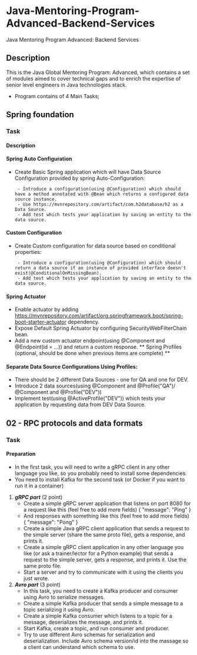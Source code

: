 # Java-Mentoring-Program-Advanced-Backend-Services
Java Mentoring Program Advanced: Backend Services
## Description
This is the Java Global Mentoring Program: Advanced, which contains a set of modules aimed to cover technical gaps and to enrich the expertise of  senior level engineers in Java technologies stack.
* Program contains of 4 Main Tasks;
## Spring foundation
### Task 
#### Description
#### Spring Auto Configuration

* Create Basic Spring application which will have Data Source Configuration provided by spring Auto-Configuration:

       - Introduce a configuration(using @Configuration) which should have a method annotated with @Bean which returns a configured data source instance.
       - Use https://mvnrepository.com/artifact/com.h2database/h2 as a Data Source.
       - Add test which tests your application by saving an entity to the data source.
#### Custom Configuration

* Create Custom configuration for data source based on conditional properties:

       - Introduce a configuration(using @Configuration) which should return a data source if an instance of provided interface doesn't exist(@ConditionalOnMissingBean).
       - Add test which tests your application by saving an entity to the data source.
#### Spring Actuator

* Enable actuator by adding https://mvnrepository.com/artifact/org.springframework.boot/spring-boot-starter-actuator dependency. 
* Expose Default Spring Actuator by configuring SecurityWebFilterChain bean. 
* Add a new custom actuator endpoint(using @Component and @Endpoint(id = ...)) and return a custom response. 
** Spring Profiles (optional, should be done when previous items are complete) **

#### Separate Data Source Configurations Using Profiles:

* There should be 2 different Data Sources - one for QA and one for DEV.
* Introduce 2 data sources(using @Component and @Profile("QA")/ @Component and @Profile("DEV"))
* Implement test(using @ActiveProfile("DEV")) which tests your application by requesting data from DEV Data Source.

## 02 - RPC protocols and data formats
### Task 
#### Preparation
  * In the first task, you will need to write a gRPC client in any other language you like, so you probably need to install some dependencies.
  * You need to install Kafka for the second task (or Docker if you want to run it in a container)
1. ***gRPC part*** (2 point) 
   * Create a simple gRPC server application that listens on port 8080 for a request like this (feel free to add more fields)
 { "message": "Ping" }
   * And responses with something like this (feel free to add more fields)
 { "message": "Pong" }
   * Create a simple Java gRPC client application that sends a request to the simple server (share the same proto file), gets a response, and prints it.
   * Create a simple gRPC client application in any other language you like (or ask a trainer/lector for a Python example) that sends a request to the simple server,  gets a response, and prints it. Use the same proto file.
   * Start a server and try to communicate with it using the clients you just wrote.
2. ***Avro part*** (3 point)
   * In this task, you need to create a Kafka producer and consumer using Avro to serialize messages.
   * Create a simple Kafka producer that sends a simple message to a topic serializing it using Avro.
   * Create a simple Kafka consumer which listens to a topic for a message, deserializes the message, and prints it.
   * Start Kafka, create a topic, and run consumer and producer.
   * Try to use different Avro schemas for serialization and deserialization. Include Avro schema version/id into the massage so a client can understand which schema to use.
